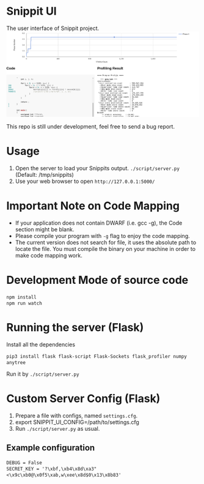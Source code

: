 # Snippit UI
The user interface of Snippit project.
![Image of Snippit](/images/snippit.png?raw=true "Sample Image")

This repo is still under development, feel free to send a bug report.

# Usage
1. Open the server to load your Snippits output. `./script/server.py` (Default: /tmp/snippits)
2. Use your web browser to open `http://127.0.0.1:5000/`

# Important Note on Code Mapping
* If your application does not contain DWARF (i.e. gcc -g), the Code section might be blank.
* Please compile your program with `-g` flag to enjoy the code mapping.
* The current version does not search for file, it uses the absolute path to locate the file.
You must compile the binary on your machine in order to make code mapping work.

# Development Mode of source code
```
npm install
npm run watch
```

# Running the server (Flask)
Install all the dependencies
```
pip3 install flask flask-script Flask-Sockets flask_profiler numpy anytree
```
Run it by `./script/server.py`

# Custom Server Config (Flask)
1. Prepare a file with configs, named `settings.cfg`.
2. export SNIPPIT_UI_CONFIG=/path/to/settings.cfg
3. Run `./script/server.py` as usual.

## Example configuration
```
DEBUG = False
SECRET_KEY = '?\xbf,\xb4\x8d\xa3"<\x9c\xb0@\x0f5\xab,w\xee\x8d$0\x13\x8b83'
```
